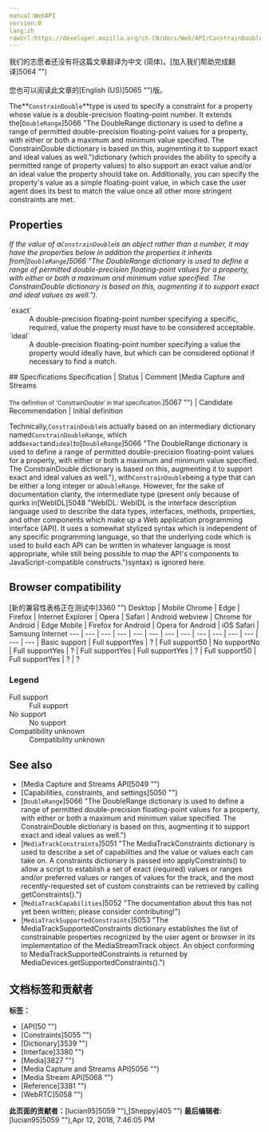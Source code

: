 ```yaml
---
manual:WebAPI
version:0
lang:zh
rawUrl:https://developer.mozilla.org/zh-CN/docs/Web/API/ConstrainDouble
---
```




<bdi>我们的志愿者还没有将这篇文章翻译为<bdi>中文 (简体)</bdi>。[加入我们帮助完成翻译]5064 "")<br></br>您也可以阅读此文章的[English (US)]5065 "")版。</bdi>






The**`ConstrainDouble`**type is used to specify a constraint for a property whose value is a double-precision floating-point number. It extends the[`DoubleRange`]5066 "The DoubleRange dictionary is used to define a range of permitted double-precision floating-point values for a property, with either or both a maximum and minimum value specified. The ConstrainDouble dictionary is based on this, augmenting it to support exact and ideal values as well.")dictionary (which provides the ability to specify a permitted range of property values) to also support an exact value and/or an ideal value the property should take on. Additionally, you can specify the property&#39;s value as a simple floating-point value, in which case the user agent does its best to match the value once all other more stringent constraints are met.


## Properties<a name="Properties"></a>


<em>If the value of a`ConstrainDouble`is an object rather than a number, it may have the properties below in addition the properties it inherits from[`DoubleRange`]5066 "The DoubleRange dictionary is used to define a range of permitted double-precision floating-point values for a property, with either or both a maximum and minimum value specified. The ConstrainDouble dictionary is based on this, augmenting it to support exact and ideal values as well.").</em>

<dl><dt>`exact`</dt><dd>A double-precision floating-point number specifying a specific, required, value the property must have to be considered acceptable.</dd><dt>`ideal`</dt><dd>A double-precision floating-point number specifying a value the property would ideally have, but which can be considered optional if necessary to find a match.</dd></dl>
## Specifications<a name="Specifications"></a>
Specification | Status | Comment 
[Media Capture and Streams<br></br><small>The definition of &#39;ConstrainDouble&#39; in that specification.</small>]5067 "") | Candidate Recommendation | Initial definition 



Technically,`ConstrainDouble`is actually based on an intermediary dictionary named`ConstrainDoubleRange`, which adds`exact`and`ideal`to[`DoubleRange`]5066 "The DoubleRange dictionary is used to define a range of permitted double-precision floating-point values for a property, with either or both a maximum and minimum value specified. The ConstrainDouble dictionary is based on this, augmenting it to support exact and ideal values as well."), with`ConstrainDouble`being a type that can be either a long integer or a`DoubleRange`. However, for the sake of documentation clarity, the intermediate type (present only because of quirks in[WebIDL]5048 "WebIDL: WebIDL is the interface description language used to describe the data types, interfaces, methods, properties, and other components which make up a Web application programming interface (API). It uses a somewhat stylized syntax which is independent of any specific programming language, so that the underlying code which is used to build each API can be written in whatever language is most appropriate, while still being possible to map the API's components to JavaScript-compatible constructs.")syntax) is ignored here.



## Browser compatibility<a name="Browser_compatibility"></a>
[新的兼容性表格正在测试中<i></i>]3360 "")
<abbr>Desktop<i></i></abbr> | <abbr>Mobile<i></i></abbr> 
<abbr>Chrome<i></i></abbr> | <abbr>Edge<i></i></abbr> | <abbr>Firefox<i></i></abbr> | <abbr>Internet Explorer<i></i></abbr> | <abbr>Opera<i></i></abbr> | <abbr>Safari<i></i></abbr> | <abbr>Android webview<i></i></abbr> | <abbr>Chrome for Android<i></i></abbr> | <abbr>Edge Mobile<i></i></abbr> | <abbr>Firefox for Android<i></i></abbr> | <abbr>Opera for Android<i></i></abbr> | <abbr>iOS Safari<i></i></abbr> | <abbr>Samsung Internet<i></i></abbr> 
 ---  |  ---  |  ---  |  ---  |  ---  |  ---  |  ---  |  ---  |  ---  |  ---  |  ---  |  ---  |  ---  |  ---  | 
Basic support | <abbr>Full support</abbr>Yes | <abbr>?</abbr> | <abbr>Full support</abbr>50 | <abbr>No support</abbr>No | <abbr>Full support</abbr>Yes | <abbr>?</abbr> | <abbr>Full support</abbr>Yes | <abbr>Full support</abbr>Yes | <abbr>?</abbr> | <abbr>Full support</abbr>50 | <abbr>Full support</abbr>Yes | <abbr>?</abbr> | <abbr>?</abbr> 


### Legend<a name="Legend"></a>
<dl><dt><abbr>Full support</abbr></dt><dd>Full support</dd><dt><abbr>No support</abbr></dt><dd>No support</dd><dt><abbr>Compatibility unknown</abbr></dt><dd>Compatibility unknown</dd></dl>

## See also<a name="See_also"></a>

* [Media Capture and Streams API]5049 "")
* [Capabilities, constraints, and settings]5050 "")
* [`DoubleRange`]5066 "The DoubleRange dictionary is used to define a range of permitted double-precision floating-point values for a property, with either or both a maximum and minimum value specified. The ConstrainDouble dictionary is based on this, augmenting it to support exact and ideal values as well.")
* [`MediaTrackConstraints`]5051 "The MediaTrackConstraints dictionary is used to describe a set of capabilities and the value or values each can take on. A constraints dictionary is passed into applyConstraints() to allow a script to establish a set of exact (required) values or ranges and/or preferred values or ranges of values for the track, and the most recently-requested set of custom constraints can be retrieved by calling getConstraints().")
* [`MediaTrackCapabilities`]5052 "The documentation about this has not yet been written; please consider contributing!")
* [`MediaTrackSupportedConstraints`]5053 "The MediaTrackSupportedConstraints dictionary establishes the list of constrainable properties recognized by the user agent or browser in its implementation of the MediaStreamTrack object. An object conforming to MediaTrackSupportedConstraints is returned by MediaDevices.getSupportedConstraints().")



## 文档标签和贡献者
**标签：**
* [API]50 "")
* [Constraints]5055 "")
* [Dictionary]3539 "")
* [Interface]3380 "")
* [Media]3827 "")
* [Media Capture and Streams API]5056 "")
* [Media Stream API]5068 "")
* [Reference]3381 "")
* [WebRTC]5058 "")

**此页面的贡献者：**[lucian95]5059 ""),[Sheppy]405 "")
**最后编辑者:**[lucian95]5059 ""),<time>Apr 12, 2018, 7:46:05 PM</time>


